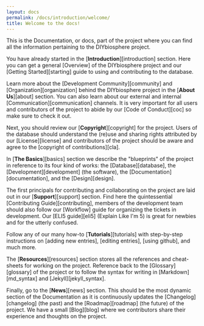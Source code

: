 ```yaml
---
layout: docs
permalink: /docs/introduction/welcome/
title: Welcome to the docs!
---
```


This is the Documentation, or docs, part of the project where you can find all the information pertaining to the DIYbiosphere project.

You have already started in the [**Introduction**][introduction] section. Here you can get a general [Overview] of the DIYbiosphere project and our [Getting Started][starting] guide to using and contributing to the database.

Learn more about the [Development Community][community] and [Organization][organization] behind the DIYbiosphere project in the [**About Us**][about] section. You can also learn about our external and internal [Communication][communication] channels. It is very important for all users and contributors of the project to abide by our [Code of Conduct][coc] so make sure to check it out.

Next, you should review our [**Copyright**][copyright] for the project. Users of the database should understand the (re)use and sharing rights attributed by our [License][license] and contributors of the project should be aware and agree to the [copyright of contributions][cla].

In [**The Basics**][basics] section we describe the "blueprints" of the project in reference to its four kind of works: the [Database][database], the [Development][development] (the software), the [Documentation][documentation], and the [Design][design].

The first principals for contributing and collaborating on the project are laid out in our [**Support**][support] section. Find here the quintessential [Contributing Guide][contributing], members of the development team should also follow our [Workflow] guide for organizing the tickets in development. Our [ELI5 guide][eli5] (Explain Like I'm 5) is great for newbies and for the utterly confused.

Follow any of our many how-to [**Tutorials**][tutorials] with step-by-step instructions on [adding new entries], [editing entries], [using github], and much more.

The [**Resources**][resources] section stores all the references and cheat-sheets for working on the project. Reference back to the [Glossary][glossary] of the project or to follow the syntax for writing in [Markdown][md_syntax] and [Jekyll][jekyll_syntax].

Finally, go to the [**News**][news] section. This should be the most dynamic section of the Documentation as it is continuously updates the [Changelog][changelog] (the past) and the [Roadmap][roadmap] (the future) of the project. We have a small [Blog][blog] where we contributors share their experience and thoughts on the project.
